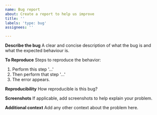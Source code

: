 ```yaml
---
name: Bug report
about: Create a report to help us improve
title: ''
labels: 'type: bug'
assignees: ''

---
```


**Describe the bug**
A clear and concise description of what the bug is and what the expected behaviour is.

**To Reproduce**
Steps to reproduce the behavior:
1. Perform this step '...'
2. Then perform that step '...'
3. The error appears.

**Reproducibility**
How reproducible is this bug?

**Screenshots**
If applicable, add screenshots to help explain your problem.

**Additional context**
Add any other context about the problem here.

